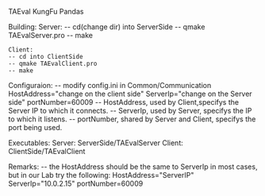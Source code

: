 TAEval
KungFu Pandas


Building:
	Server:
	-- cd(change dir) into ServerSide
	-- qmake TAEvalServer.pro
	-- make

	Client:
	-- cd into ClientSide
	-- qmake TAEvalClient.pro
	-- make

Configuraion:
	-- modify config.ini in Common/Communication
		HostAddress="change on the client side"
		ServerIp="change on the Server side"
		portNumber=60009
	-- HostAddress, used by Client,specifys the Server IP to which it connects.
	-- ServerIp, used by Server, specifys the IP to which it listens.
	-- portNumber, shared by Server and Client, specifys the port being used.

Executables:
	Server: ServerSide/TAEvalServer
	Client: ClientSide/TAEvalClient


Remarks:
	-- the HostAddress should be the same to ServerIp in most cases, but in our Lab try the following:
		HostAddress="ServerIP"
		ServerIp="10.0.2.15"
		portNumber=60009
